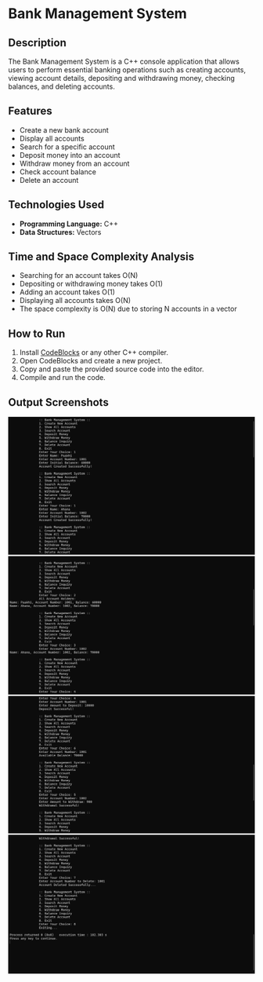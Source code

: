 # Bank Management System

## Description

The Bank Management System is a C++ console application that allows users to perform essential banking operations such as creating accounts, viewing account details, depositing and withdrawing money, checking balances, and deleting accounts.

## Features

- Create a new bank account  
- Display all accounts  
- Search for a specific account  
- Deposit money into an account  
- Withdraw money from an account  
- Check account balance  
- Delete an account  

## Technologies Used

- **Programming Language:** C++  
- **Data Structures:** Vectors  

## Time and Space Complexity Analysis

- Searching for an account takes O(N)  
- Depositing or withdrawing money takes O(1)  
- Adding an account takes O(1)  
- Displaying all accounts takes O(N)  
- The space complexity is O(N) due to storing N accounts in a vector  

## How to Run

1. Install [CodeBlocks](http://www.codeblocks.org/downloads) or any other C++ compiler.  
2. Open CodeBlocks and create a new project.  
3. Copy and paste the provided source code into the editor.  
4. Compile and run the code.  

## Output Screenshots

![Screenshot1](https://github.com/paakhipriya10/Bank-Management-System/blob/main/Screenshots/OUTPUT1.png?raw=true)
![Screenshot2](https://github.com/paakhipriya10/Bank-Management-System/blob/main/Screenshots/OUTPUT2.png?raw=true)
![Screenshot3](https://github.com/paakhipriya10/Bank-Management-System/blob/main/Screenshots/OUTPUT3.png?raw=true)
![Screenshot4](https://github.com/paakhipriya10/Bank-Management-System/blob/main/Screenshots/OUTPUT4.png?raw=true)

